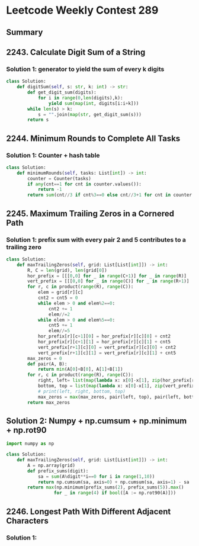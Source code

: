 # Leetcode Weekly Contest 289

## Summary

## 2243. Calculate Digit Sum of a String

### Solution 1: generator to yield the sum of every k digits 

```py
class Solution:
    def digitSum(self, s: str, k: int) -> str:
        def get_digit_sum(digits):
            for i in range(0,len(digits),k):
                yield sum(map(int, digits[i:i+k]))
        while len(s) > k:
            s = "".join(map(str, get_digit_sum(s)))
        return s
```

## 2244. Minimum Rounds to Complete All Tasks

### Solution 1: Counter + hash table

```py
class Solution:
    def minimumRounds(self, tasks: List[int]) -> int:
        counter = Counter(tasks)
        if any(cnt==1 for cnt in counter.values()):
            return -1
        return sum(cnt//3 if cnt%3==0 else cnt//3+1 for cnt in counter.values())
```

## 2245. Maximum Trailing Zeros in a Cornered Path

### Solution 1: prefix sum with every pair 2 and 5 contributes to a trailing zero

```py
class Solution:
    def maxTrailingZeros(self, grid: List[List[int]]) -> int:
        R, C = len(grid), len(grid[0])
        hor_prefix = [[[0,0] for _ in range(C+1)] for _ in range(R)]
        vert_prefix = [[[0,0] for _ in range(C)] for _ in range(R+1)]
        for r, c in product(range(R), range(C)):
            elem = grid[r][c]
            cnt2 = cnt5 = 0
            while elem > 0 and elem%2==0:
                cnt2 += 1
                elem//=2
            while elem > 0 and elem%5==0:
                cnt5 += 1
                elem//=5
            hor_prefix[r][c+1][0] = hor_prefix[r][c][0] + cnt2
            hor_prefix[r][c+1][1] = hor_prefix[r][c][1] + cnt5
            vert_prefix[r+1][c][0] = vert_prefix[r][c][0] + cnt2
            vert_prefix[r+1][c][1] = vert_prefix[r][c][1] + cnt5
        max_zeros = 0
        def pair(A, B):
            return min(A[0]+B[0], A[1]+B[1])
        for r, c in product(range(R), range(C)):
            right, left= list(map(lambda x: x[0]-x[1], zip(hor_prefix[r][C],hor_prefix[r][c]))), hor_prefix[r][c]
            bottom, top = list(map(lambda x: x[0]-x[1], zip(vert_prefix[R][c],vert_prefix[r+1][c]))), vert_prefix[r][c]
            # print(left, right, bottom, top)
            max_zeros = max(max_zeros, pair(left, top), pair(left, bottom), pair(right, top), pair(right, bottom))
        return max_zeros
```

## Solution 2: Numpy + np.cumsum + np.minimum + np.rot90

```py
import numpy as np

class Solution:
    def maxTrailingZeros(self, grid: List[List[int]]) -> int:
        A = np.array(grid)
        def prefix_sums(digit):
            sa = sum(A%digit**i==0 for i in range(1,10))
            return np.cumsum(sa, axis=0) + np.cumsum(sa, axis=1) - sa
        return max(np.minimum(prefix_sums(2), prefix_sums(5)).max() 
                  for _ in range(4) if bool([A := np.rot90(A)]))
```

## 2246. Longest Path With Different Adjacent Characters

### Solution 1:

```py

```
